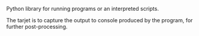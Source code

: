 Python library for running programs or an interpreted scripts.

The tarjet is to capture the output to console produced by the program,
for further post-processing.

